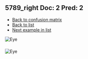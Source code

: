 ## 5789_right Doc: 2 Pred: 2
- [Back to confusion matrix](https://github.com/juliandewit/kaggle_retinopathy/blob/master/matrix.md)
- [Back to list](https://github.com/juliandewit/kaggle_retinopathy/blob/master/lists/22/list.md)
- [Next example in list](https://github.com/juliandewit/kaggle_retinopathy/blob/master/lists/22/57/5792_right.md)

![Eye](https://retinopaty.blob.core.windows.net/size1024/5789_right_2.jpeg)

### 

![Eye]()
